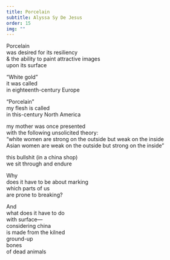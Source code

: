 ```yaml
---
title: Porcelain
subtitle: Alyssa Sy De Jesus
order: 15
img: ""
---
```


Porcelain<br>
was desired for its resiliency<br>
& the ability to paint attractive images<br>
upon its surface<br>

“White gold”<br>
it was called<br>
in eighteenth-century Europe<br>

“Porcelain”<br>
my flesh is called<br>
in this-century North America<br>

my mother was once presented<br>
with the following unsolicited theory:<br>
“white women are strong on the outside but weak on the inside<br>
Asian women are weak on the outside but strong on the inside”<br>

this bullshit (in a china shop)<br>
we sit through and endure<br>

Why<br>
does it have to be about marking<br>
which parts of us<br>
are prone to breaking?<br>

And<br>
what does it have to do<br>
with surface—<br>
considering china<br>
is made from the kilned<br>
ground-up<br>
bones<br>
of dead animals<br>

